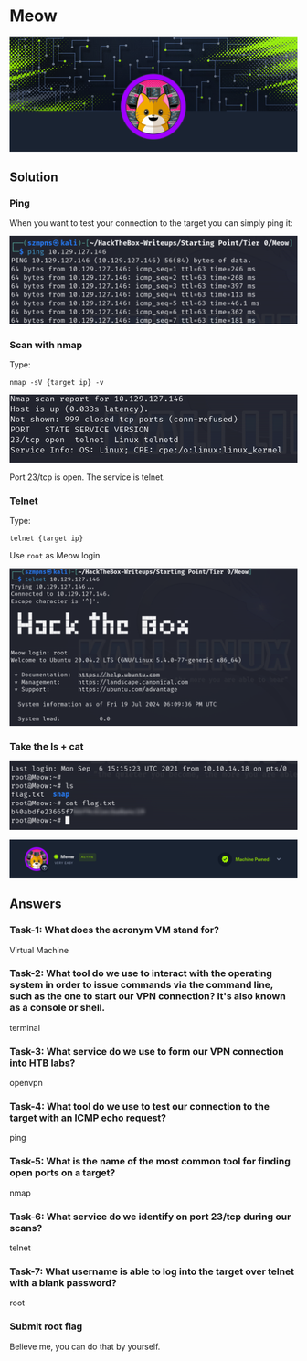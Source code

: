 # Meow      

![meow](meowlogo.png)

## Solution

### Ping

When you want to test your connection to the target you can simply ping it:

![ping](meowping.png)

### Scan with nmap

Type:

```
nmap -sV {target ip} -v
```

![nmap](meownmap.png)

Port 23/tcp is open. The service is telnet.

### Telnet

Type:

```
telnet {target ip}
```

Use `root` as Meow login.

![telnet](meowtelnet.png)

### Take the ls + cat

![ls+cat](meowlscat.png)


![pwned](meowpwned.png)

## Answers

### Task-1: What does the acronym VM stand for?

Virtual Machine

### Task-2: What tool do we use to interact with the operating system in order to issue commands via the command line, such as the one to start our VPN connection? It's also known as a console or shell.

terminal

### Task-3: What service do we use to form our VPN connection into HTB labs?

openvpn

### Task-4: What tool do we use to test our connection to the target with an ICMP echo request?

ping 

### Task-5: What is the name of the most common tool for finding open ports on a target?

nmap

### Task-6: What service do we identify on port 23/tcp during our scans?

telnet

### Task-7: What username is able to log into the target over telnet with a blank password?

root

### Submit root flag

Believe me, you can do that by yourself.